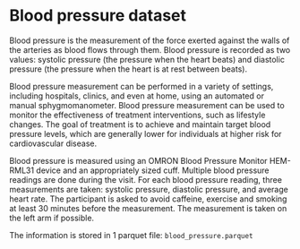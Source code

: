 # Blood pressure dataset  
Blood pressure is the measurement of the force exerted against the walls of the arteries as blood flows through them. Blood pressure is recorded as two values: systolic pressure (the pressure when the heart beats) and diastolic pressure (the pressure when the heart is at rest between beats).

Blood pressure measurement can be performed in a variety of settings, including hospitals, clinics, and even at home, using an automated or manual sphygmomanometer. Blood pressure measurement can be used to monitor the effectiveness of treatment interventions, such as lifestyle changes. The goal of treatment is to achieve and maintain target blood pressure levels, which are generally lower for individuals at higher risk for cardiovascular disease. 

Blood pressure is measured using an OMRON Blood Pressure Monitor HEM-RML31 device and an appropriately sized cuff. Multiple blood pressure readings are done during the visit. For each blood pressure reading, three measurements are taken: systolic pressure, diastolic pressure, and average heart rate. The participant is asked to avoid caffeine, exercise and smoking at least 30 minutes before the measurement. The measurement is taken on the left arm if possible.

The information is stored in 1 parquet file: `blood_pressure.parquet`